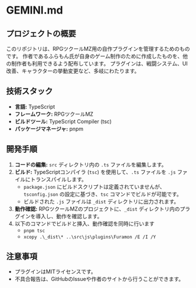 # GEMINI.md

## プロジェクトの概要

このリポジトリは、RPGツクールMZ用の自作プラグインを管理するためのものです。
作者であるふらもん氏が自身のゲーム制作のために作成したものを、他の制作者も利用できるよう配布しています。
プラグインは、戦闘システム、UI改善、キャラクターの挙動変更など、多岐にわたります。

## 技術スタック

- **言語:** TypeScript
- **フレームワーク:** RPGツクールMZ
- **ビルドツール:** TypeScript Compiler (tsc)
- **パッケージマネージャ:** pnpm

## 開発手順

1. **コードの編集:** `src` ディレクトリ内の `.ts` ファイルを編集します。
2. **ビルド:** TypeScriptコンパイラ (`tsc`) を使用して、`.ts` ファイルを `.js` ファイルにトランスパイルします。
    - `package.json` にビルドスクリプトは定義されていませんが、`tsconfig.json` の設定に基づき、`tsc` コマンドでビルドが可能です。
    - ビルドされた `.js` ファイルは `_dist` ディレクトリに出力されます。
3. **動作確認:** RPGツクールMZのプロジェクトに、`_dist` ディレクトリ内のプラグインを導入し、動作を確認します。
4. 以下のコマンドでビルドと挿入、動作確認を同時に行います
    - `pnpm tsc`
    - `xcopy .\_dist\* ..\src\js\plugins\Furamon /E /I /Y`

## 注意事項

- プラグインはMITライセンスです。
- 不具合報告は、GitHubのIssueや作者のサイトから行うことができます。
